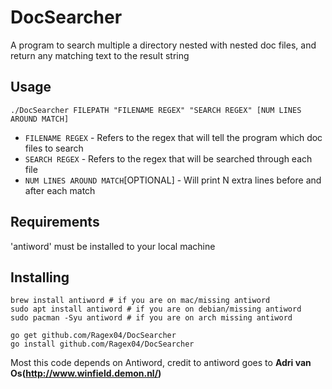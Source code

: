 # DocSearcher
A program to search multiple a directory nested with nested doc files, and return any matching text to the result string

## Usage
`./DocSearcher FILEPATH "FILENAME REGEX" "SEARCH REGEX" [NUM LINES AROUND MATCH]`
 * `FILENAME REGEX` - Refers to the regex that will tell the program which doc files to search
 * `SEARCH REGEX` - Refers to the regex that will be searched through each file
 * `NUM LINES AROUND MATCH`[OPTIONAL] - Will print N extra lines before and after each match

## Requirements
'antiword' must be installed to your local machine

## Installing 
```
brew install antiword # if you are on mac/missing antiword
sudo apt install antiword # if you are on debian/missing antiword
sudo pacman -Syu antiword # if you are on arch missing antiword

go get github.com/Ragex04/DocSearcher
go install github.com/Ragex04/DocSearcher
```

Most this code depends on Antiword, credit to antiword goes to __Adri van Os(http://www.winfield.demon.nl/)__
